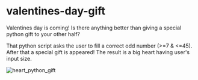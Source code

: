 # valentines-day-gift
Valentines day is coming! Is there anything better than giving a special python gift to your other half?

That python script asks the user to fill a correct odd number (>=7 & <=45). After that a special gift is appeared!
The result is a big heart having user's input size.

![heart_python_gift](https://github.com/user-attachments/assets/ae97a328-7bd6-437f-90cd-972de40003a5)

